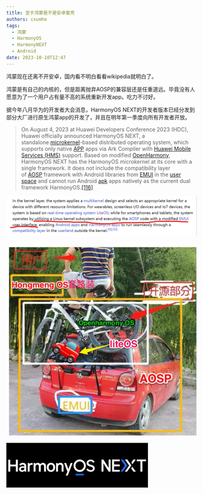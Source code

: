 ```yaml
---
title: 至于鸿蒙是不是安卓套壳
authors: cxumhe
tags:
  - 鸿蒙
  - HarmonyOS
  - HarmonyNEXT
  - Android
date: 2023-10-10T12:47
---
```

鸿蒙现在还离不开安卓，国内看不明白看看wikipedia就明白了。

鸿蒙是有自己的内核的，但是距离抛弃AOSP的兼容层还是任重道远。毕竟没有人愿意为了一个用户占有量不高的系统重新开发app。吃力不讨好。

据今年八月华为的开发者大会消息，HarmonyOS NEXT的开发者版本已经分发到部分大厂进行原生鸿蒙app的开发了，并且在明年第一季度向所有开发者开放。
> On August 4, 2023 at Huawei Developers Conference 2023 (HDC), Huawei officially announced HarmonyOS NEXT, a standalone [microkernel](https://en.wikipedia.org/wiki/Microkernel "Microkernel")-based distributed operating system, which supports only native [APP](https://en.wikipedia.org/wiki/App_(file_format) "App (file format)") apps via Ark Compiler with [Huawei Mobile Services (HMS)](https://en.wikipedia.org/wiki/Huawei_Mobile_Services "Huawei Mobile Services") support. Based on modified [OpenHarmony](https://en.wikipedia.org/wiki/OpenHarmony "OpenHarmony"), HarmonyOS NEXT has the HarmonyOS microkernel at its core with a single framework. It does not include the compatibility layer of [AOSP](https://en.wikipedia.org/wiki/Android_(operating_system) "Android (operating system)") framework with Android libraries from [EMUI](https://en.wikipedia.org/wiki/EMUI "EMUI") in the [user space](https://en.wikipedia.org/wiki/User_space_and_kernel_space "User space and kernel space") and cannot run Android [apk](https://en.wikipedia.org/wiki/Apk_(file_format) "Apk (file format)") apps natively as the current dual framework HarmonyOS.[[116]](https://en.wikipedia.org/wiki/HarmonyOS#cite_note-116)

![](img/至于鸿蒙是不是安卓套壳-20231010125637.png)

![](img/至于鸿蒙是不是安卓套壳-20231010130237.png)

![](img/至于鸿蒙是不是安卓套壳-20231010130255.png)


